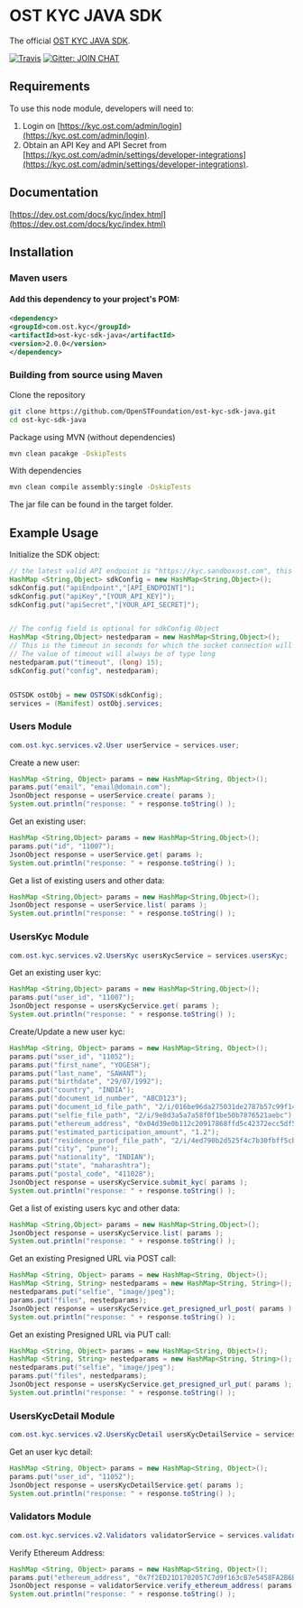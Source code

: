 # OST KYC JAVA SDK
The official [OST KYC JAVA SDK](https://dev.ost.com/docs/kyc/index.html).


[![Travis](https://travis-ci.org/OpenSTFoundation/ost-kyc-sdk-java.svg?branch=master)](https://travis-ci.org/OpenSTFoundation/ost-kyc-sdk-java)
[![Gitter: JOIN CHAT](https://img.shields.io/badge/gitter-JOIN%20CHAT-brightgreen.svg)](https://gitter.im/OpenSTFoundation/SimpleToken)

## Requirements

To use this node module, developers will need to:
1. Login on [https://kyc.ost.com/admin/login](https://kyc.ost.com/admin/login).
2. Obtain an API Key and API Secret from [https://kyc.ost.com/admin/settings/developer-integrations](https://kyc.ost.com/admin/settings/developer-integrations).

## Documentation

[https://dev.ost.com/docs/kyc/index.html](https://dev.ost.com/docs/kyc/index.html)

## Installation

### Maven users
#### Add this dependency to your project's POM:
```xml
<dependency>
<groupId>com.ost.kyc</groupId>
<artifactId>ost-kyc-sdk-java</artifactId>
<version>2.0.0</version>
</dependency>
```

### Building from source using Maven

Clone the repository
```bash
git clone https://github.com/OpenSTFoundation/ost-kyc-sdk-java.git
cd ost-kyc-sdk-java
```


Package using MVN (without dependencies)
```bash
mvn clean pacakge -DskipTests
```

With dependencies
```bash
mvn clean compile assembly:single -DskipTests
```

The jar file can be found in the target folder.

## Example Usage


Initialize the SDK object:

```java
// the latest valid API endpoint is "https://kyc.sandboxost.com", this may change in the future
HashMap <String,Object> sdkConfig = new HashMap<String,Object>();
sdkConfig.put("apiEndpoint","[API_ENDPOINT]");
sdkConfig.put("apiKey","[YOUR_API_KEY]");
sdkConfig.put("apiSecret","[YOUR_API_SECRET]");


// The config field is optional for sdkConfig Object
HashMap <String,Object> nestedparam = new HashMap<String,Object>();
// This is the timeout in seconds for which the socket connection will remain open
// The value of timeout will always be of type long
nestedparam.put("timeout", (long) 15);
sdkConfig.put("config", nestedparam);


OSTSDK ostObj = new OSTSDK(sdkConfig);
services = (Manifest) ostObj.services;
```

### Users Module

```java
com.ost.kyc.services.v2.User userService = services.user;
```

Create a new user:

```java
HashMap <String, Object> params = new HashMap<String, Object>();
params.put("email", "email@domain.com");
JsonObject response = userService.create( params );
System.out.println("response: " + response.toString() );
```

Get an existing user:

```java
HashMap <String,Object> params = new HashMap<String,Object>();
params.put("id", "11007");
JsonObject response = userService.get( params );
System.out.println("response: " + response.toString() );
```

Get a list of existing users and other data:

```java
HashMap <String,Object> params = new HashMap<String,Object>();
JsonObject response = userService.list( params );
System.out.println("response: " + response.toString() );
```

### UsersKyc Module

```java
com.ost.kyc.services.v2.UsersKyc usersKycService = services.usersKyc;
```

Get an existing user kyc:

```java
HashMap <String,Object> params = new HashMap<String,Object>();
params.put("user_id", "11007");
JsonObject response = usersKycService.get( params );
System.out.println("response: " + response.toString() );
```

Create/Update a new user kyc:

```java
HashMap <String, Object> params = new HashMap<String, Object>();
params.put("user_id", "11052");
params.put("first_name", "YOGESH");
params.put("last_name", "SAWANT");
params.put("birthdate", "29/07/1992");
params.put("country", "INDIA");
params.put("document_id_number", "ABCD123");
params.put("document_id_file_path", "2/i/016be96da275031de2787b57c99f1471");
params.put("selfie_file_path", "2/i/9e8d3a5a7a58f0f1be50b7876521aebc");
params.put("ethereum_address", "0x04d39e0b112c20917868ffd5c42372ecc5df577b");
params.put("estimated_participation_amount", "1.2");
params.put("residence_proof_file_path", "2/i/4ed790b2d525f4c7b30fbff5cb7bbbdb");
params.put("city", "pune");
params.put("nationality", "INDIAN");
params.put("state", "maharashtra");
params.put("postal_code", "411028");
JsonObject response = usersKycService.submit_kyc( params );
System.out.println("response: " + response.toString() );
```

Get a list of existing users kyc and other data:

```java
HashMap <String,Object> params = new HashMap<String,Object>();
JsonObject response = usersKycService.list( params );
System.out.println("response: " + response.toString() );
```

Get an existing Presigned URL via POST call:

```java
HashMap <String, Object> params = new HashMap<String, Object>();
HashMap <String, String> nestedparams = new HashMap<String, String>();
nestedparams.put("selfie", "image/jpeg");
params.put("files", nestedparams);
JsonObject response = usersKycService.get_presigned_url_post( params );
System.out.println("response: " + response.toString() );
```

Get an existing Presigned URL via PUT call:

```java
HashMap <String, Object> params = new HashMap<String, Object>();
HashMap <String, String> nestedparams = new HashMap<String, String>();
nestedparams.put("selfie", "image/jpeg");
params.put("files", nestedparams);
JsonObject response = usersKycService.get_presigned_url_put( params );
System.out.println("response: " + response.toString() );
```


### UsersKycDetail Module

```java
com.ost.kyc.services.v2.UsersKycDetail usersKycDetailService = services.usersKycDetail;
```

Get an user kyc detail:

```java
HashMap <String, Object> params = new HashMap<String, Object>();
params.put("user_id", "11052");
JsonObject response = usersKycDetailService.get( params );
System.out.println("response: " + response.toString() );
```

### Validators Module

```java
com.ost.kyc.services.v2.Validators validatorService = services.validators;
```

Verify Ethereum Address:

```java
HashMap <String, Object> params = new HashMap<String, Object>();
params.put("ethereum_address", "0x7f2ED21D1702057C7d9f163cB7e5458FA2B6B7c4");
JsonObject response = validatorService.verify_ethereum_address( params );
System.out.println("response: " + response.toString() );
```

